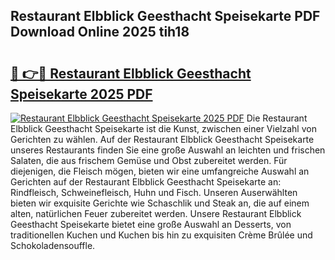 ## Restaurant Elbblick Geesthacht Speisekarte PDF Download Online 2025 tih18

# <h2><a href="http://gca69pq.nevu.top/?p=Restaurant+Elbblick+Geesthacht+Speisekarte">🔗 👉🔴 Restaurant Elbblick Geesthacht Speisekarte 2025 PDF</a></h2>

[![Restaurant Elbblick Geesthacht Speisekarte 2025 PDF](https://i.imgur.com/dBaPXMq.png)](http://gca69pq.nevu.top/?p=Restaurant+Elbblick+Geesthacht+Speisekarte)
Die Restaurant Elbblick Geesthacht Speisekarte ist die Kunst, zwischen einer Vielzahl von Gerichten zu wählen. Auf der Restaurant Elbblick Geesthacht Speisekarte unseres Restaurants finden Sie eine große Auswahl an leichten und frischen Salaten, die aus frischem Gemüse und Obst zubereitet werden. Für diejenigen, die Fleisch mögen, bieten wir eine umfangreiche Auswahl an Gerichten auf der Restaurant Elbblick Geesthacht Speisekarte an: Rindfleisch, Schweinefleisch, Huhn und Fisch. Unseren Auserwählten bieten wir exquisite Gerichte wie Schaschlik und Steak an, die auf einem alten, natürlichen Feuer zubereitet werden. Unsere Restaurant Elbblick Geesthacht Speisekarte bietet eine große Auswahl an Desserts, von traditionellen Kuchen und Kuchen bis hin zu exquisiten Crème Brûlée und Schokoladensouffle.
